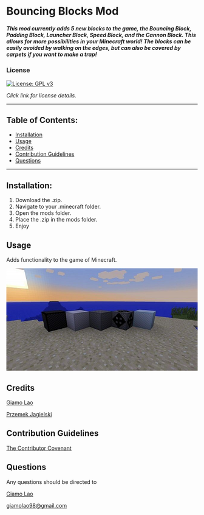 # Bouncing Blocks Mod
##### This mod currently adds 5 new blocks to the game, the Bouncing Block, Padding Block, Launcher Block, Speed Block, and the Cannon Block. This allows for more possibilities in your Minecraft world! The blocks can be easily avoided by walking on the edges, but can also be covered by carpets if you want to make a trap!
### License
[![License: GPL v3](https://img.shields.io/badge/License-GPLv3-blue.svg)](https://www.gnu.org/licenses/gpl-3.0)

*Click link for license details.*

---------------
## Table of Contents:
* [Installation](#installation)
* [Usage](#usage)
* [Credits](#credits)
* [Contribution Guidelines](#contribution-guidelines)
* [Questions](#questions)
---------------
## Installation:
1. Download the .zip.
2. Navigate to your .minecraft folder.
3. Open the mods folder.
4. Place the .zip in the mods folder.
5. Enjoy
## Usage
Adds functionality to the game of Minecraft.

![A picture of the blocks added by the mod.](./showcase.jpg)

## Credits
[Giamo Lao](https://www.github.com/technicalparadox)

[Przemek Jagielski](https://github.com/Gim949)
## Contribution Guidelines
[The Contributor Covenant](https://www.contributor-covenant.org/)
## Questions
Any questions should be directed to 

[Giamo Lao](https://technicalparadox.github.io)

[giamolao98@gmail.com](mailto:https://technicalparadox.github.io)
